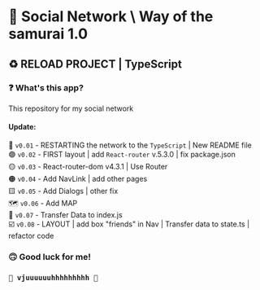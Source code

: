 # 🤖 Social Network \ Way of the samurai 1.0 #
## ♻️ RELOAD PROJECT | TypeScript ##
### ❓ What's this app? ###
This repository for my social network

#### Update: ####
🔘 `v0.01` - RESTARTING the network to the `TypeScript` | New README file  
🟣 `v0.02` - FIRST layout | add `React-router` v.5.3.0 | fix package.json  
🟡 `v0.03` - React-router-dom v4.3.1 | Use Router  
🟠 `v0.04` - Add NavLink | add other pages  
🟨 `v0.05` - Add Dialogs | other fix  
🗺️ `v0.06` - Add MAP  
🚚  `v0.07` - Transfer Data to index.js  
☑️ `v0.08` - LAYOUT | add box "friends" in Nav | Transfer data to state.ts | refactor code  


### 🙃 Good luck for me! ###
### `🚀 vjuuuuuuhhhhhhhhh 🚀` ###
